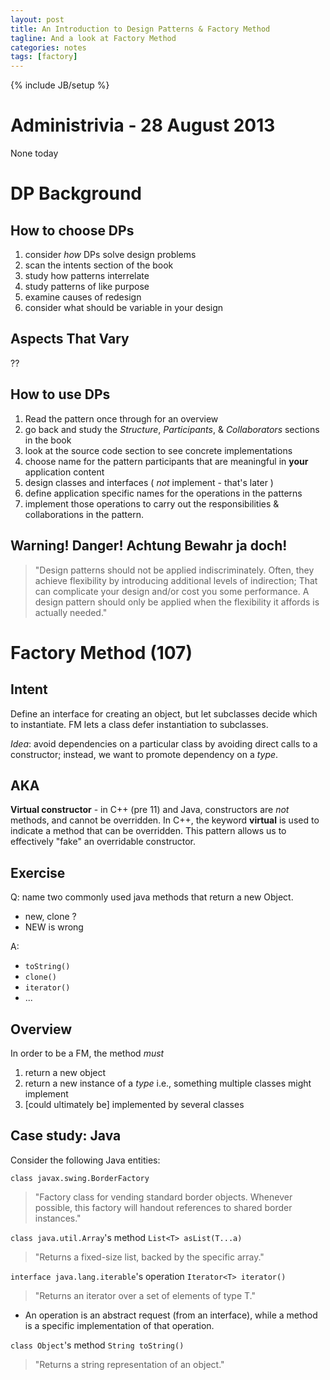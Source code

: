 ```yaml
---
layout: post
title: An Introduction to Design Patterns & Factory Method
tagline: And a look at Factory Method
categories: notes
tags: [factory]
---
```

{% include JB/setup %}

# Administrivia - 28 August 2013
None today 

# DP Background
## How to choose DPs
1. consider *how* DPs solve design problems
2. scan the intents section of the book
3. study how patterns interrelate
4. study patterns of like purpose
5. examine causes of redesign
6. consider what should be variable in your design

## Aspects That Vary
??
## How to use DPs
1. Read the pattern once through for an overview
2. go back and study the *Structure*, *Participants*, & *Collaborators*
sections in the book
3. look at the source code section to see concrete implementations
4. choose name for the pattern participants that are meaningful in
**your** application content
5. design classes and interfaces ( *not* implement - that's later )
6. define application specific names for the operations in the patterns
7. implement those operations to carry out the responsibilities &
collaborations in the pattern.

## Warning! Danger! Achtung Bewahr ja doch!
> "Design patterns should not be applied indiscriminately. Often, they
achieve flexibility by introducing additional levels of indirection;
That can complicate your design and/or cost you some performance. A
design pattern should only be applied when the flexibility it affords is
actually needed."

# Factory Method (107)
## Intent
Define an interface for creating an object, but let subclasses decide
which to instantiate. FM lets a class defer instantiation to subclasses.

*Idea*: avoid dependencies on a particular class by avoiding direct
calls to a constructor; instead, we want to promote dependency on a
*type*. 

## AKA
**Virtual constructor** - in C++ (pre 11) and Java, constructors are
*not* methods, and cannot be overridden. In C++, the keyword **virtual**
is used to indicate a method that can be overridden. This pattern allows
us to effectively "fake" an overridable constructor.

## Exercise
Q: name two commonly used java methods that return a new Object.

* new, clone ? 
* NEW is wrong 

A: 

* `toString()`
* `clone()`
* `iterator()`
* ...

## Overview 
In order to be a FM, the method *must*

1. return a new object
2. return a new instance of a *type*
	i.e., something multiple classes might implement
3. [could ultimately be] implemented by several classes

## Case study: Java
Consider the following Java entities: 

`class javax.swing.BorderFactory`
> "Factory class for vending standard border objects. Whenever possible,
this factory will handout references to shared border instances."

`class java.util.Array`'s method `List<T> asList(T...a)`
> "Returns a fixed-size list, backed by the specific array."

`interface java.lang.iterable`'s operation `Iterator<T>
iterator()`
> "Returns an iterator over a set of elements of type T." 

* An operation is an abstract request (from an interface), while a method
is a specific implementation of that operation.

`class Object`'s method `String toString()`
> "Returns a string representation of an object."

